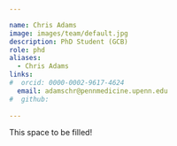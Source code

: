 ```yaml
---

name: Chris Adams
image: images/team/default.jpg
description: PhD Student (GCB)
role: phd
aliases:
  - Chris Adams
links:
#  orcid: 0000-0002-9617-4624
  email: adamschr@pennmedicine.upenn.edu 
#  github: 
 
---
```


This space to be filled!